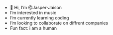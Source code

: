 - 👋 Hi, I’m @Jasper-Jaison
-  I’m interested in music
-  I’m currently learning coding
-  I’m looking to collaborate on diffrent companies
-  Fun fact: i am a human

<!---
Jasper-Jaison/Jasper-Jaison is a ✨ special ✨ repository because its `README.md` (this file) appears on your GitHub profile.
You can click the Preview link to take a look at your changes.
--->
